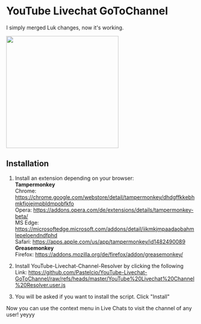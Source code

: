 # YouTube Livechat GoToChannel
 I simply merged Luk changes, now it's working.
 
 <img src="https://raw.githubusercontent.com/zerodytrash/YouTube-Livechat-Channel-Resolver/master/screenshot1.png" width="300">

## Installation
1. Install an extension depending on your browser: <br>
<b>Tampermonkey</b><br>
Chrome: https://chrome.google.com/webstore/detail/tampermonkey/dhdgffkkebhmkfjojejmpbldmpobfkfo  <br>
Opera: https://addons.opera.com/de/extensions/details/tampermonkey-beta/  <br>
MS Edge: https://microsoftedge.microsoft.com/addons/detail/iikmkjmpaadaobahmlepeloendndfphd  <br>
Safari: https://apps.apple.com/us/app/tampermonkey/id1482490089  <br>
<b>Greasemonkey</b><br>
Firefox: https://addons.mozilla.org/de/firefox/addon/greasemonkey/

2. Install YouTube-Livechat-Channel-Resolver by clicking the following Link: https://github.com/Pastelcio/YouTube-Livechat-GoToChannel/raw/refs/heads/master/YouTube%20Livechat%20Channel%20Resolver.user.js 

3. You will be asked if you want to install the script. Click "Install"

Now you can use the context menu in Live Chats to visit the channel of any user! yeyyy
